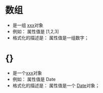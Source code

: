 # 数组
  - 是一组 [xxx]()对象
  - 例如： 属性值是 [1,2,3]
  - 格式化的描述是： 属性值是一组数字；

# {}

  - 是一个[xxx]()对象
  - 例如： 属性值是 Date
  - 格式化的描述是： 属性值是一个 [Date]()对象；


